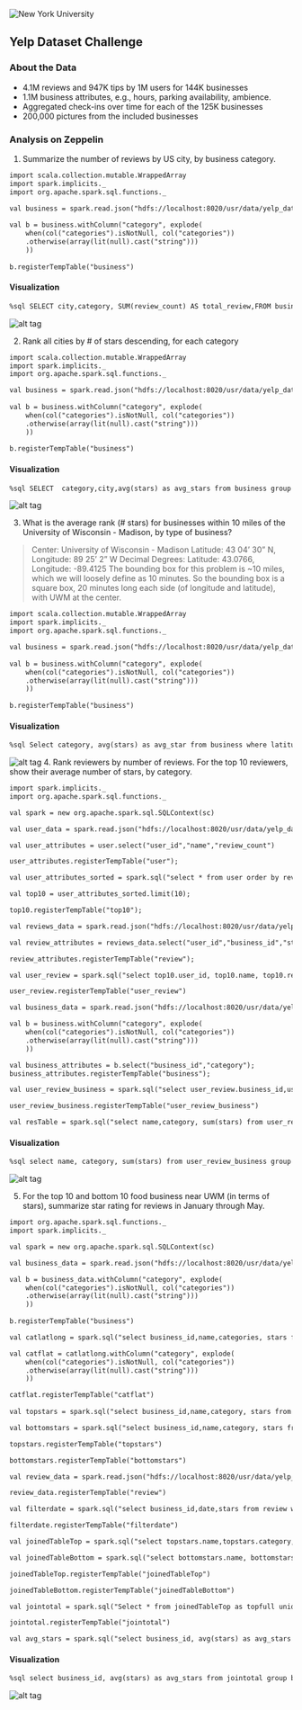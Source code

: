 ![New York University](https://upload.wikimedia.org/wikipedia/en/thumb/5/58/NYU_logo.svg/1280px-NYU_logo.svg.png)
## Yelp Dataset Challenge

### About the Data
- 4.1M reviews and 947K tips by 1M users for 144K businesses
- 1.1M business attributes, e.g., hours, parking availability, ambience.
- Aggregated check-ins over time for each of the 125K businesses
- 200,000 pictures from the included businesses

### Analysis on Zeppelin
1. Summarize the number of reviews by US city, by business category.
```markdown
import scala.collection.mutable.WrappedArray
import spark.implicits._
import org.apache.spark.sql.functions._

val business = spark.read.json("hdfs://localhost:8020/usr/data/yelp_dataset_challenge_round9/yelp_academic_dataset_business.json")
 
val b = business.withColumn("category", explode(
    when(col("categories").isNotNull, col("categories"))
    .otherwise(array(lit(null).cast("string")))
    ))
    
b.registerTempTable("business")
```
#### Visualization
```markdown
%sql SELECT city,category, SUM(review_count) AS total_review,FROM business group by category,city order by city

```
![alt tag](http://url/to/img1.png)

2. Rank all cities by # of stars descending, for each category
```markdown
import scala.collection.mutable.WrappedArray
import spark.implicits._
import org.apache.spark.sql.functions._

val business = spark.read.json("hdfs://localhost:8020/usr/data/yelp_dataset_challenge_round9/yelp_academic_dataset_business.json")
 
val b = business.withColumn("category", explode(
    when(col("categories").isNotNull, col("categories"))
    .otherwise(array(lit(null).cast("string")))
    ))
    
b.registerTempTable("business")

```
#### Visualization
```markdown
%sql SELECT  category,city,avg(stars) as avg_stars from business group by category,city order by category asc, avg_stars desc;

```
![alt tag](http://url/to/img2.png)

3. What is the average rank (# stars) for businesses within 10 miles of the University of Wisconsin - Madison, by type of business?
>Center: University of Wisconsin - Madison
>Latitude: 43 04’ 30” N, Longitude: 89 25’ 2” W
>Decimal Degrees: Latitude: 43.0766, Longitude: -89.4125
>The bounding box for this problem is ~10 miles, which we will loosely define as 10 minutes. So the bounding box is a square box, 20 minutes long each side (of longitude and latitude), with UWM at the center.
```markdown
import scala.collection.mutable.WrappedArray
import spark.implicits._
import org.apache.spark.sql.functions._

val business = spark.read.json("hdfs://localhost:8020/usr/data/yelp_dataset_challenge_round9/yelp_academic_dataset_business.json")
 
val b = business.withColumn("category", explode(
    when(col("categories").isNotNull, col("categories"))
    .otherwise(array(lit(null).cast("string")))
    ))
    
b.registerTempTable("business")
```
#### Visualization
```markdown
%sql Select category, avg(stars) as avg_star from business where latitude < 43.22145313 AND longitude < -89.21487592 AND latitude > 42.93172719 AND longitude > -89.61009908 group by category order by category;

```
![alt tag](http://url/to/img3.png)
4. Rank reviewers by number of reviews. For the top 10 reviewers, show their average number of stars, by category.
```markdown
import spark.implicits._
import org.apache.spark.sql.functions._

val spark = new org.apache.spark.sql.SQLContext(sc)

val user_data = spark.read.json("hdfs://localhost:8020/usr/data/yelp_dataset_challenge_round9/yelp_academic_dataset_user.json")

val user_attributes = user.select("user_id","name","review_count")

user_attributes.registerTempTable("user");

val user_attributes_sorted = spark.sql("select * from user order by review_count desc");

val top10 = user_attributes_sorted.limit(10);

top10.registerTempTable("top10");

val reviews_data = spark.read.json("hdfs://localhost:8020/usr/data/yelp_dataset_challenge_round9/yelp_academic_dataset_review.json")

val review_attributes = reviews_data.select("user_id","business_id","stars")

review_attributes.registerTempTable("review");

val user_review = spark.sql("select top10.user_id, top10.name, top10.review_count, review.business_id, review.stars from top10 JOIN review on top10.user_id=review.user_id")

user_review.registerTempTable("user_review")

val business_data = spark.read.json("hdfs://localhost:8020/usr/data/yelp_dataset_challenge_round9/yelp_academic_dataset_business.json")

val b = business.withColumn("category", explode(
    when(col("categories").isNotNull, col("categories"))
    .otherwise(array(lit(null).cast("string")))
    ))

val business_attributes = b.select("business_id","category");
business_attributes.registerTempTable("business");

val user_review_business = spark.sql("select user_review.business_id,user_review.name,user_review.stars,business.category from user_review JOIN business on user_review.business_id = business.business_id");

user_review_business.registerTempTable("user_review_business")

val resTable = spark.sql("select name,category, sum(stars) from user_review_business group by name,category")
```
#### Visualization
```markdown
%sql select name, category, sum(stars) from user_review_business group by name,category
```
![alt tag](http://url/to/img4.png)

5. For the top 10 and bottom 10 food business near UWM (in terms of stars), summarize star rating for reviews in January through May.
```markdown
import org.apache.spark.sql.functions._
import spark.implicits._

val spark = new org.apache.spark.sql.SQLContext(sc)

val business_data = spark.read.json("hdfs://localhost:8020/usr/data/yelp_dataset_challenge_round9/yelp_academic_dataset_business.json")

val b = business_data.withColumn("category", explode(
    when(col("categories").isNotNull, col("categories"))
    .otherwise(array(lit(null).cast("string")))
    ))
    
b.registerTempTable("business")

val catlatlong = spark.sql("select business_id,name,categories, stars from business where latitude >= 42.908333 AND latitude <= 43.241667 AND longitude >= -89.583889 AND longitude <= -89.250556 AND category == 'Food'");

val catflat = catlatlong.withColumn("category", explode(
    when(col("categories").isNotNull, col("categories"))
    .otherwise(array(lit(null).cast("string")))
    ))

catflat.registerTempTable("catflat")	
	
val topstars = spark.sql("select business_id,name,category, stars from catflat order by stars desc limit 10")

val bottomstars = spark.sql("select business_id,name,category, stars from catflat order by stars asc limit 10")

topstars.registerTempTable("topstars")

bottomstars.registerTempTable("bottomstars")

val review_data = spark.read.json("hdfs://localhost:8020/usr/data/yelp_dataset_challenge_round9/yelp_academic_dataset_review.json")

review_data.registerTempTable("review")

val filterdate = spark.sql("select business_id,date,stars from review where month(date)>=1 and month(date)<=5")

filterdate.registerTempTable("filterdate")

val joinedTableTop = spark.sql("select topstars.name,topstars.category, topstars.business_id, filterdate.date, filterdate.stars from topstars INNER JOIN filterdate on topstars.business_id = filterdate.business_id")

val joinedTableBottom = spark.sql("select bottomstars.name, bottomstars.category, bottomstars.business_id, filterdate.date, filterdate.stars from bottomstars INNER JOIN filterdate on bottomstars.business_id = filterdate.business_id")

joinedTableTop.registerTempTable("joinedTableTop")

joinedTableBottom.registerTempTable("joinedTableBottom")

val jointotal = spark.sql("Select * from joinedTableTop as topfull union Select * from joinedTableBottom as bottomfull")

jointotal.registerTempTable("jointotal")

val avg_stars = spark.sql("select business_id, avg(stars) as avg_stars from jointotal group by business_id")

```
#### Visualization
```markdown
%sql select business_id, avg(stars) as avg_stars from jointotal group by business_id

```
![alt tag](http://url/to/img5.png)
